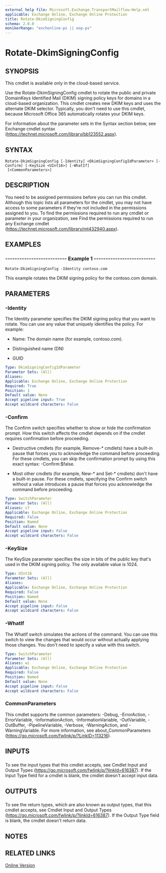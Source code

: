 ```yaml
---
external help file: Microsoft.Exchange.TransportMailflow-Help.xml
applicable: Exchange Online, Exchange Online Protection
title: Rotate-DkimSigningConfig
schema: 2.0.0
monikerRange: "exchonline-ps || eop-ps"
---
```


# Rotate-DkimSigningConfig

## SYNOPSIS
This cmdlet is available only in the cloud-based service.

Use the Rotate-DkimSigningConfig cmdlet to rotate the public and private DomainKeys Identified Mail (DKIM) signing policy keys for domains in a cloud-based organization. This cmdlet creates new DKIM keys and uses the alternate DKIM selector. Typically, you don't need to use this cmdlet, because Microsoft Office 365 automatically rotates your DKIM keys.

For information about the parameter sets in the Syntax section below, see Exchange cmdlet syntax (https://technet.microsoft.com/library/bb123552.aspx).

## SYNTAX

```
Rotate-DkimSigningConfig [-Identity] <DkimSigningConfigIdParameter> [-Confirm] [-KeySize <UInt16>] [-WhatIf]
 [<CommonParameters>]
```

## DESCRIPTION
You need to be assigned permissions before you can run this cmdlet. Although this topic lists all parameters for the cmdlet, you may not have access to some parameters if they're not included in the permissions assigned to you. To find the permissions required to run any cmdlet or parameter in your organization, see Find the permissions required to run any Exchange cmdlet (https://technet.microsoft.com/library/mt432940.aspx).

## EXAMPLES

### -------------------------- Example 1 --------------------------
```
Rotate-DkimSigningConfig -Identity contoso.com
```

This example rotates the DKIM signing policy for the contoso.com domain.

## PARAMETERS

### -Identity
The Identity parameter specifies the DKIM signing policy that you want to rotate. You can use any value that uniquely identifies the policy. For example:

- Name: The domain name (for example, contoso.com).

- Distinguished name (DN)

- GUID

```yaml
Type: DkimSigningConfigIdParameter
Parameter Sets: (All)
Aliases:
Applicable: Exchange Online, Exchange Online Protection
Required: True
Position: 1
Default value: None
Accept pipeline input: True
Accept wildcard characters: False
```

### -Confirm
The Confirm switch specifies whether to show or hide the confirmation prompt. How this switch affects the cmdlet depends on if the cmdlet requires confirmation before proceeding.

- Destructive cmdlets (for example, Remove-\* cmdlets) have a built-in pause that forces you to acknowledge the command before proceeding. For these cmdlets, you can skip the confirmation prompt by using this exact syntax: -Confirm:$false.

- Most other cmdlets (for example, New-\* and Set-\* cmdlets) don't have a built-in pause. For these cmdlets, specifying the Confirm switch without a value introduces a pause that forces you acknowledge the command before proceeding.

```yaml
Type: SwitchParameter
Parameter Sets: (All)
Aliases: cf
Applicable: Exchange Online, Exchange Online Protection
Required: False
Position: Named
Default value: None
Accept pipeline input: False
Accept wildcard characters: False
```

### -KeySize
The KeySize parameter specifies the size in bits of the public key that's used in the DKIM signing policy. The only available value is 1024.

```yaml
Type: UInt16
Parameter Sets: (All)
Aliases:
Applicable: Exchange Online, Exchange Online Protection
Required: False
Position: Named
Default value: None
Accept pipeline input: False
Accept wildcard characters: False
```

### -WhatIf
The WhatIf switch simulates the actions of the command. You can use this switch to view the changes that would occur without actually applying those changes. You don't need to specify a value with this switch.

```yaml
Type: SwitchParameter
Parameter Sets: (All)
Aliases: wi
Applicable: Exchange Online, Exchange Online Protection
Required: False
Position: Named
Default value: None
Accept pipeline input: False
Accept wildcard characters: False
```

### CommonParameters
This cmdlet supports the common parameters: -Debug, -ErrorAction, -ErrorVariable, -InformationAction, -InformationVariable, -OutVariable, -OutBuffer, -PipelineVariable, -Verbose, -WarningAction, and -WarningVariable. For more information, see about_CommonParameters (https://go.microsoft.com/fwlink/p/?LinkID=113216).

## INPUTS

###  
To see the input types that this cmdlet accepts, see Cmdlet Input and Output Types (https://go.microsoft.com/fwlink/p/?linkId=616387). If the Input Type field for a cmdlet is blank, the cmdlet doesn't accept input data.

## OUTPUTS

###  
To see the return types, which are also known as output types, that this cmdlet accepts, see Cmdlet Input and Output Types (https://go.microsoft.com/fwlink/p/?linkId=616387). If the Output Type field is blank, the cmdlet doesn't return data.

## NOTES

## RELATED LINKS

[Online Version](https://technet.microsoft.com/library/88ba21af-c860-4106-b305-c30f9b4697e1.aspx)
